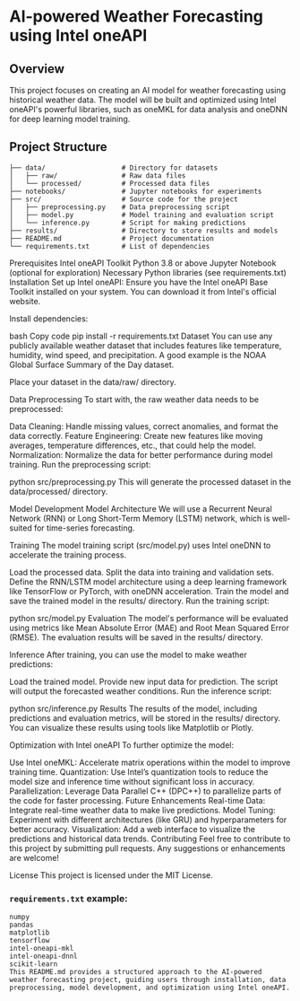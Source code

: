 # AI-powered Weather Forecasting using Intel oneAPI

## Overview
This project focuses on creating an AI model for weather forecasting using historical weather data. The model will be built and optimized using Intel oneAPI's powerful libraries, such as oneMKL for data analysis and oneDNN for deep learning model training.

## Project Structure
```plaintext
├── data/                   # Directory for datasets
│   ├── raw/                # Raw data files
│   └── processed/          # Processed data files
├── notebooks/              # Jupyter notebooks for experiments
├── src/                    # Source code for the project
│   ├── preprocessing.py    # Data preprocessing script
│   ├── model.py            # Model training and evaluation script
│   └── inference.py        # Script for making predictions
├── results/                # Directory to store results and models
├── README.md               # Project documentation
└── requirements.txt        # List of dependencies
```

Prerequisites
Intel oneAPI Toolkit
Python 3.8 or above
Jupyter Notebook (optional for exploration)
Necessary Python libraries (see requirements.txt)
Installation
Set up Intel oneAPI: Ensure you have the Intel oneAPI Base Toolkit installed on your system. You can download it from Intel's official website.

Install dependencies:

bash
Copy code
pip install -r requirements.txt
Dataset
You can use any publicly available weather dataset that includes features like temperature, humidity, wind speed, and precipitation. A good example is the NOAA Global Surface Summary of the Day dataset.

Place your dataset in the data/raw/ directory.

Data Preprocessing
To start with, the raw weather data needs to be preprocessed:

Data Cleaning: Handle missing values, correct anomalies, and format the data correctly.
Feature Engineering: Create new features like moving averages, temperature differences, etc., that could help the model.
Normalization: Normalize the data for better performance during model training.
Run the preprocessing script:


python src/preprocessing.py
This will generate the processed dataset in the data/processed/ directory.

Model Development
Model Architecture
We will use a Recurrent Neural Network (RNN) or Long Short-Term Memory (LSTM) network, which is well-suited for time-series forecasting.

Training
The model training script (src/model.py) uses Intel oneDNN to accelerate the training process.

Load the processed data.
Split the data into training and validation sets.
Define the RNN/LSTM model architecture using a deep learning framework like TensorFlow or PyTorch, with oneDNN acceleration.
Train the model and save the trained model in the results/ directory.
Run the training script:


python src/model.py
Evaluation
The model's performance will be evaluated using metrics like Mean Absolute Error (MAE) and Root Mean Squared Error (RMSE). The evaluation results will be saved in the results/ directory.

Inference
After training, you can use the model to make weather predictions:

Load the trained model.
Provide new input data for prediction.
The script will output the forecasted weather conditions.
Run the inference script:

python src/inference.py
Results
The results of the model, including predictions and evaluation metrics, will be stored in the results/ directory. You can visualize these results using tools like Matplotlib or Plotly.

Optimization with Intel oneAPI
To further optimize the model:

Use Intel oneMKL: Accelerate matrix operations within the model to improve training time.
Quantization: Use Intel’s quantization tools to reduce the model size and inference time without significant loss in accuracy.
Parallelization: Leverage Data Parallel C++ (DPC++) to parallelize parts of the code for faster processing.
Future Enhancements
Real-time Data: Integrate real-time weather data to make live predictions.
Model Tuning: Experiment with different architectures (like GRU) and hyperparameters for better accuracy.
Visualization: Add a web interface to visualize the predictions and historical data trends.
Contributing
Feel free to contribute to this project by submitting pull requests. Any suggestions or enhancements are welcome!

License
This project is licensed under the MIT License.



### `requirements.txt` example:
```plaintext
numpy
pandas
matplotlib
tensorflow
intel-oneapi-mkl
intel-oneapi-dnnl
scikit-learn
This README.md provides a structured approach to the AI-powered weather forecasting project, guiding users through installation, data preprocessing, model development, and optimization using Intel oneAPI.
